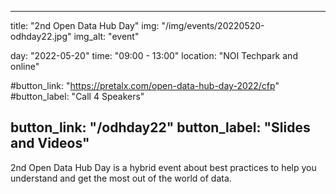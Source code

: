 <!--
SPDX-FileCopyrightText: NOI Techpark <digital@noi.bz.it>

SPDX-License-Identifier: CC0-1.0
-->

---
title: "2nd Open Data Hub Day"
img: "/img/events/20220520-odhday22.jpg"
img_alt: "event"

day: "2022-05-20"
time: "09:00 - 13:00"
location: "NOI Techpark and online"

#button_link: "https://pretalx.com/open-data-hub-day-2022/cfp"
#button_label: "Call 4 Speakers"

button_link: "/odhday22"
button_label: "Slides and Videos"
---

2nd Open Data Hub Day is a hybrid event about best practices to help you understand and get the most out of the world of data.
